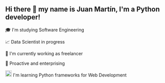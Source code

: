 ## Hi there 👋 my name is Juan Martín, I'm a Python developer!

🎓 I'm studying Software Engineering

📈 Data Scientist in progress

🔭 I'm currently working as freelancer

👀 Proactive and enterprising

<img src="https://cdn.icon-icons.com/icons2/112/PNG/128/python_18894.png" width="20" 
     height="20"> I'm learning Python frameworks for Web Development

<!---
jmorabaiz/jmorabaiz is a ✨ special ✨ repository because its `README.md` (this file) appears on your GitHub profile.
You can click the Preview link to take a look at your changes.
--->
